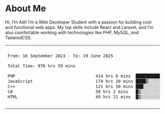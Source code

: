 <table border="0">
 <h1>About Me</h1>
 <p> Hi, I’m Adi! I’m a Web Developer Student with a passion for building cool and functional web apps. My top skills include React and Laravel, and I’m also comfortable working with technologies like PHP, MySQL, and TailwindCSS.


 <tr>
  <td>
  
 
 <!--START_SECTION:waka-->

```txt
From: 16 September 2023 - To: 19 June 2025

Total Time: 976 hrs 59 mins

PHP                                414 hrs 6 mins  ██████████▒░░░░░░░░░░░░░░   41.93 %
JavaScript                         174 hrs 20 mins ████▒░░░░░░░░░░░░░░░░░░░░   17.65 %
C++                                121 hrs 50 mins ███░░░░░░░░░░░░░░░░░░░░░░   12.34 %
C#                                 58 hrs 2 mins   █▒░░░░░░░░░░░░░░░░░░░░░░░   05.88 %
HTML                               49 hrs 21 mins  █▒░░░░░░░░░░░░░░░░░░░░░░░   05.00 %
```

<!--END_SECTION:waka-->
  </td>
    <td>
   <div align="start">
        <a href="https://open.spotify.com/user/dxso20he52f5d4ti73duavf95">
        <img width="200px" src="https://spotify-github-profile.kittinanx.com/api/view.svg?uid=dxso20he52f5d4ti73duavf95&cover_image=true&theme=default&show_offline=false&background_color=121212&interchange=false" alt="Spotify Now Playing">
    </a>
</div> 

  </td>
 </tr>

</table>






